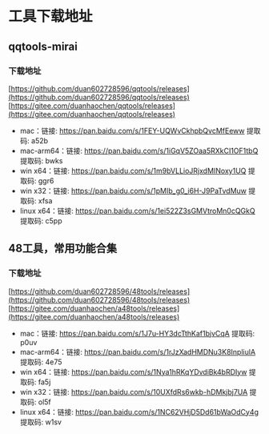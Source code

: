 # 工具下载地址

## qqtools-mirai

### 下载地址
[https://github.com/duan602728596/qqtools/releases](https://github.com/duan602728596/qqtools/releases)   
[https://gitee.com/duanhaochen/qqtools/releases](https://gitee.com/duanhaochen/qqtools/releases)
* mac：链接: https://pan.baidu.com/s/1FEY-UQWvCkhpbQvcMfEeww 提取码: a52b
* mac-arm64：链接: https://pan.baidu.com/s/1iGqV5ZOaa5RXkCI1OF1tbQ 提取码: bwks
* win x64：链接: https://pan.baidu.com/s/1m9bVLLioJRjxdMINoxy1UQ 提取码: ggr6
* win x32：链接: https://pan.baidu.com/s/1pMIb_g0_i6H-J9PaTvdMuw 提取码: xfsa
* linux x64：链接: https://pan.baidu.com/s/1ei522Z3sGMVtroMn0cQGkQ 提取码: c5pp

## 48工具，常用功能合集

### 下载地址
[https://github.com/duan602728596/48tools/releases](https://github.com/duan602728596/48tools/releases)   
[https://gitee.com/duanhaochen/a48tools/releases](https://gitee.com/duanhaochen/a48tools/releases)
* mac：链接: https://pan.baidu.com/s/1J7u-HY3dcTthKaf1bjvCqA 提取码: p0uv
* mac-arm64：链接: https://pan.baidu.com/s/1rJzXadHMDNu3K8InpliulA 提取码: 4e75
* win x64：链接: https://pan.baidu.com/s/1Nya1hRKqYDvdiBk4bRDIyw 提取码: fa5j
* win x32：链接: https://pan.baidu.com/s/10UXfdRs6wkb-hDMkjbj7UA 提取码: ol5f
* linux x64：链接: https://pan.baidu.com/s/1NC62VHjD5Dd61bWaOdCy4g 提取码: w1sv
